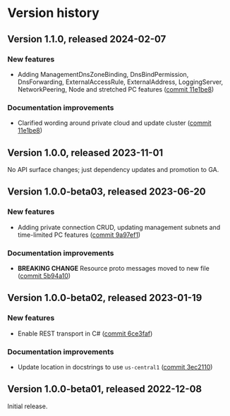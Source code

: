 # Version history

## Version 1.1.0, released 2024-02-07

### New features

- Adding ManagementDnsZoneBinding, DnsBindPermission, DnsForwarding, ExternalAccessRule, ExternalAddress, LoggingServer, NetworkPeering, Node and stretched PC features ([commit 11e1be8](https://github.com/googleapis/google-cloud-dotnet/commit/11e1be85ad44b9ba4ef2178c50bd8a6b7a424cf1))

### Documentation improvements

- Clarified wording around private cloud and update cluster ([commit 11e1be8](https://github.com/googleapis/google-cloud-dotnet/commit/11e1be85ad44b9ba4ef2178c50bd8a6b7a424cf1))

## Version 1.0.0, released 2023-11-01

No API surface changes; just dependency updates and promotion to GA.

## Version 1.0.0-beta03, released 2023-06-20

### New features

- Adding private connection CRUD, updating management subnets and time-limited PC features ([commit 9a97ef1](https://github.com/googleapis/google-cloud-dotnet/commit/9a97ef14b85a0d530641bf033f55139af723a5c3))

### Documentation improvements

- **BREAKING CHANGE** Resource proto messages moved to new file ([commit 5b94a10](https://github.com/googleapis/google-cloud-dotnet/commit/5b94a10aea6bf2d7f9e874e16ad02637bc586bb3))
## Version 1.0.0-beta02, released 2023-01-19

### New features

- Enable REST transport in C# ([commit 6ce3faf](https://github.com/googleapis/google-cloud-dotnet/commit/6ce3faf6f74ea6c63e14ee4c77627a6774fb807f))

### Documentation improvements

- Update location in docstrings to use `us-central1` ([commit 3ec2110](https://github.com/googleapis/google-cloud-dotnet/commit/3ec2110e9600ef474d2939749d3981f4eb13e40b))

## Version 1.0.0-beta01, released 2022-12-08

Initial release.

